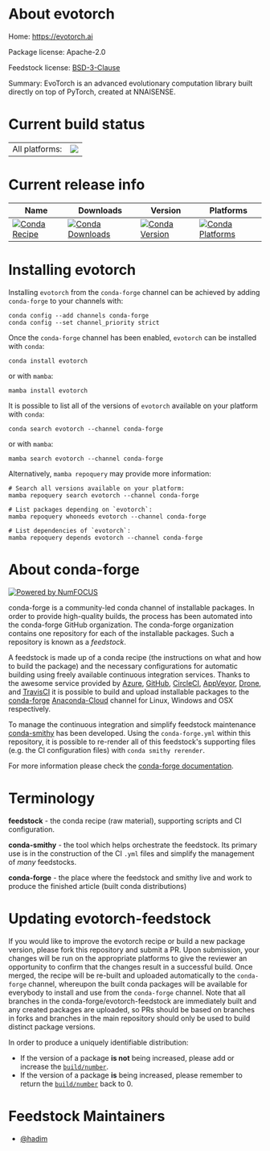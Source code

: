 About evotorch
==============

Home: https://evotorch.ai

Package license: Apache-2.0

Feedstock license: [BSD-3-Clause](https://github.com/conda-forge/evotorch-feedstock/blob/main/LICENSE.txt)

Summary: EvoTorch is an advanced evolutionary computation library built directly on top of PyTorch, created at NNAISENSE.

Current build status
====================


<table><tr><td>All platforms:</td>
    <td>
      <a href="https://dev.azure.com/conda-forge/feedstock-builds/_build/latest?definitionId=17759&branchName=main">
        <img src="https://dev.azure.com/conda-forge/feedstock-builds/_apis/build/status/evotorch-feedstock?branchName=main">
      </a>
    </td>
  </tr>
</table>

Current release info
====================

| Name | Downloads | Version | Platforms |
| --- | --- | --- | --- |
| [![Conda Recipe](https://img.shields.io/badge/recipe-evotorch-green.svg)](https://anaconda.org/conda-forge/evotorch) | [![Conda Downloads](https://img.shields.io/conda/dn/conda-forge/evotorch.svg)](https://anaconda.org/conda-forge/evotorch) | [![Conda Version](https://img.shields.io/conda/vn/conda-forge/evotorch.svg)](https://anaconda.org/conda-forge/evotorch) | [![Conda Platforms](https://img.shields.io/conda/pn/conda-forge/evotorch.svg)](https://anaconda.org/conda-forge/evotorch) |

Installing evotorch
===================

Installing `evotorch` from the `conda-forge` channel can be achieved by adding `conda-forge` to your channels with:

```
conda config --add channels conda-forge
conda config --set channel_priority strict
```

Once the `conda-forge` channel has been enabled, `evotorch` can be installed with `conda`:

```
conda install evotorch
```

or with `mamba`:

```
mamba install evotorch
```

It is possible to list all of the versions of `evotorch` available on your platform with `conda`:

```
conda search evotorch --channel conda-forge
```

or with `mamba`:

```
mamba search evotorch --channel conda-forge
```

Alternatively, `mamba repoquery` may provide more information:

```
# Search all versions available on your platform:
mamba repoquery search evotorch --channel conda-forge

# List packages depending on `evotorch`:
mamba repoquery whoneeds evotorch --channel conda-forge

# List dependencies of `evotorch`:
mamba repoquery depends evotorch --channel conda-forge
```


About conda-forge
=================

[![Powered by
NumFOCUS](https://img.shields.io/badge/powered%20by-NumFOCUS-orange.svg?style=flat&colorA=E1523D&colorB=007D8A)](https://numfocus.org)

conda-forge is a community-led conda channel of installable packages.
In order to provide high-quality builds, the process has been automated into the
conda-forge GitHub organization. The conda-forge organization contains one repository
for each of the installable packages. Such a repository is known as a *feedstock*.

A feedstock is made up of a conda recipe (the instructions on what and how to build
the package) and the necessary configurations for automatic building using freely
available continuous integration services. Thanks to the awesome service provided by
[Azure](https://azure.microsoft.com/en-us/services/devops/), [GitHub](https://github.com/),
[CircleCI](https://circleci.com/), [AppVeyor](https://www.appveyor.com/),
[Drone](https://cloud.drone.io/welcome), and [TravisCI](https://travis-ci.com/)
it is possible to build and upload installable packages to the
[conda-forge](https://anaconda.org/conda-forge) [Anaconda-Cloud](https://anaconda.org/)
channel for Linux, Windows and OSX respectively.

To manage the continuous integration and simplify feedstock maintenance
[conda-smithy](https://github.com/conda-forge/conda-smithy) has been developed.
Using the ``conda-forge.yml`` within this repository, it is possible to re-render all of
this feedstock's supporting files (e.g. the CI configuration files) with ``conda smithy rerender``.

For more information please check the [conda-forge documentation](https://conda-forge.org/docs/).

Terminology
===========

**feedstock** - the conda recipe (raw material), supporting scripts and CI configuration.

**conda-smithy** - the tool which helps orchestrate the feedstock.
                   Its primary use is in the construction of the CI ``.yml`` files
                   and simplify the management of *many* feedstocks.

**conda-forge** - the place where the feedstock and smithy live and work to
                  produce the finished article (built conda distributions)


Updating evotorch-feedstock
===========================

If you would like to improve the evotorch recipe or build a new
package version, please fork this repository and submit a PR. Upon submission,
your changes will be run on the appropriate platforms to give the reviewer an
opportunity to confirm that the changes result in a successful build. Once
merged, the recipe will be re-built and uploaded automatically to the
`conda-forge` channel, whereupon the built conda packages will be available for
everybody to install and use from the `conda-forge` channel.
Note that all branches in the conda-forge/evotorch-feedstock are
immediately built and any created packages are uploaded, so PRs should be based
on branches in forks and branches in the main repository should only be used to
build distinct package versions.

In order to produce a uniquely identifiable distribution:
 * If the version of a package **is not** being increased, please add or increase
   the [``build/number``](https://docs.conda.io/projects/conda-build/en/latest/resources/define-metadata.html#build-number-and-string).
 * If the version of a package **is** being increased, please remember to return
   the [``build/number``](https://docs.conda.io/projects/conda-build/en/latest/resources/define-metadata.html#build-number-and-string)
   back to 0.

Feedstock Maintainers
=====================

* [@hadim](https://github.com/hadim/)

